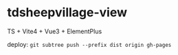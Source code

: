 # tdsheepvillage-view

TS + Vite4 + Vue3 + ElementPlus

deploy: `git subtree push --prefix dist origin gh-pages`
